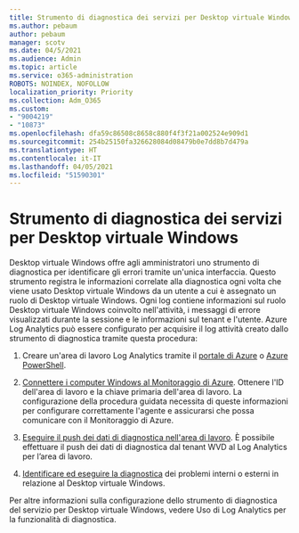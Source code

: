 ```yaml
---
title: Strumento di diagnostica dei servizi per Desktop virtuale Windows
ms.author: pebaum
author: pebaum
manager: scotv
ms.date: 04/5/2021
ms.audience: Admin
ms.topic: article
ms.service: o365-administration
ROBOTS: NOINDEX, NOFOLLOW
localization_priority: Priority
ms.collection: Adm_O365
ms.custom:
- "9004219"
- "10873"
ms.openlocfilehash: dfa59c86508c8658c880f4f3f21a002524e909d1
ms.sourcegitcommit: 254b25150fa326628084d08479b0e7dd8b7d479a
ms.translationtype: HT
ms.contentlocale: it-IT
ms.lasthandoff: 04/05/2021
ms.locfileid: "51590301"
---
```

# <a name="service-diagnostics-tool-for-windows-virtual-desktop"></a>Strumento di diagnostica dei servizi per Desktop virtuale Windows

Desktop virtuale Windows offre agli amministratori uno strumento di diagnostica per identificare gli errori tramite un'unica interfaccia. Questo strumento registra le informazioni correlate alla diagnostica ogni volta che viene usato Desktop virtuale Windows da un utente a cui è assegnato un ruolo di Desktop virtuale Windows. Ogni log contiene informazioni sul ruolo Desktop virtuale Windows coinvolto nell'attività, i messaggi di errore visualizzati durante la sessione e le informazioni sul tenant e l'utente. Azure Log Analytics può essere configurato per acquisire il log attività creato dallo strumento di diagnostica tramite questa procedura:

1. Creare un'area di lavoro Log Analytics tramite il [portale di Azure](https://go.microsoft.com/fwlink/?linkid=2129500) o [Azure PowerShell](https://go.microsoft.com/fwlink/?linkid=2129501).

1. [Connettere i computer Windows al Monitoraggio di Azure](https://go.microsoft.com/fwlink/?linkid=2129913). Ottenere l'ID dell'area di lavoro e la chiave primaria dell'area di lavoro. La configurazione della procedura guidata necessita di queste informazioni per configurare correttamente l'agente e assicurarsi che possa comunicare con il Monitoraggio di Azure.

1. [Eseguire il push dei dati di diagnostica nell'area di lavoro](https://go.microsoft.com/fwlink/?linkid=2128284). È possibile effettuare il push dei dati di diagnostica dal tenant WVD al Log Analytics per l’area di lavoro.

1. [Identificare ed eseguire la diagnostica](https://docs.microsoft.com/azure/virtual-desktop/diagnostics-role-service#diagnose-issues-with-powershell) dei problemi interni o esterni in relazione al Desktop virtuale Windows.

Per altre informazioni sulla configurazione dello strumento di diagnostica del servizio per Desktop virtuale Windows, vedere Uso di Log Analytics per la funzionalità di diagnostica.